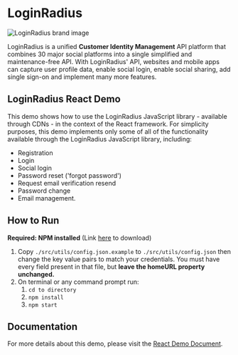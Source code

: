 # LoginRadius

![LoginRadius brand image](https://camo.githubusercontent.com/36413f6e558b1d47c3d677b10de2027c55ed9557/687474703a2f2f646f63732e6c72636f6e74656e742e636f6d2f7265736f75726365732f6769746875622f62616e6e65722d31353434783530302e706e67)

LoginRadius is a unified **Customer Identity Management** API platform that combines 30 major social platforms into a single simplified and maintenance-free API. With LoginRadius' API, websites and mobile apps can capture user profile data, enable social login, enable social sharing, add single sign-on and implement many more features.

## LoginRadius React Demo

This demo shows how to use the LoginRadius JavaScript library - available through CDNs - in the context of the React framework.
For simplicity purposes, this demo implements only some of all of the functionality available through the LoginRadius JavaScript library, including:
 
- Registration
- Login
- Social login
- Password reset ('forgot password')
- Request email verification resend
- Password change
- Email management.

## How to Run
**Required: NPM installed** (Link [here](https://nodejs.org/en/download/) to download)

1. Copy ``./src/utils/config.json.example`` to ``./src/utils/config.json`` then change the key value pairs to match your credentials. You must have every field present in that file, but **leave the homeURL property unchanged.**
2. On terminal or any command prompt run:
   1.  ``` cd to directory ```
   2.  ``` npm install ```
   2.  ``` npm start ```

## Documentation 
For more details about this demo, please visit the [React Demo Document](https://docs.loginradius.com/api/v2/deployment/demos/react-demo).


